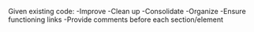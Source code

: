 Given existing code:
-Improve
-Clean up
-Consolidate
-Organize 
-Ensure functioning links
-Provide comments before each section/element